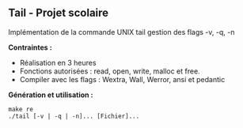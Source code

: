 ## Tail - Projet scolaire
Implémentation de la commande UNIX tail
gestion des flags -v, -q, -n

**Contraintes :**
- Réalisation en 3 heures
- Fonctions autorisées : read, open, write, malloc et free.
- Compiler avec les flags : Wextra, Wall, Werror, ansi et pedantic

**Génération et utilisation :**
```
make re
./tail [-v | -q | -n]... [Fichier]...
```

